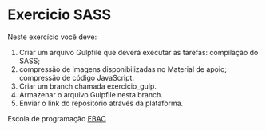 # Exercicio SASS 
Neste exercício você deve:
1) Criar um arquivo Gulpfile que deverá executar as tarefas:
compilação do SASS;
2) compressão de imagens disponibilizadas no Material de apoio;
compressão de código JavaScript.
3) Criar um branch chamada exercicio_gulp.
4) Armazenar o arquivo Gulpfile nesta branch.
5) Enviar o link do repositório através da plataforma.

Escola de programação <a href="https://ebaconline.com.br/cursos">EBAC</a>
